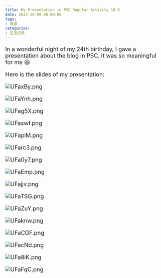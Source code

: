 ```yaml
---
title: My Presentation in PSC Regular Activity 10.9
date: 2022-10-09 00:00:00
tags:
- 演讲
categories:
- 生活记录
---
```


<font size=4>

In a wonderful night of my 24th birthday, I gave a presentation about the blog in PSC. It was so meaningful for me 😃

Here is the slides of my presentation:

<!-- {% asset_img pic1.PNG %} -->
![UFaxBy.png](https://m1.im5i.com/2022/10/10/UFaxBy.png)

<!-- {% asset_img pic2.PNG %} -->
![UFaYnh.png](https://m1.im5i.com/2022/10/10/UFaYnh.png)

<!-- {% asset_img pic3.PNG %} -->
![UFag5X.png](https://m1.im5i.com/2022/10/10/UFag5X.png)

<!-- {% asset_img pic4.PNG %} -->
![UFaswf.png](https://m1.im5i.com/2022/10/10/UFaswf.png)

<!-- {% asset_img pic5.PNG %} -->
![UFapiM.png](https://m1.im5i.com/2022/10/10/UFapiM.png)

<!-- {% asset_img pic6.PNG %} -->
![UFarc3.png](https://m1.im5i.com/2022/10/10/UFarc3.png)

<!-- {% asset_img pic7.PNG %} -->
![UFa0y7.png](https://m1.im5i.com/2022/10/10/UFa0y7.png)

<!-- {% asset_img pic8.PNG %} -->
![UFaEmp.png](https://m1.im5i.com/2022/10/10/UFaEmp.png)

<!-- {% asset_img pic9.PNG %} -->
![UFajjv.png](https://m1.im5i.com/2022/10/10/UFajjv.png)

<!-- {% asset_img pic10.PNG %} -->
![UFaTSG.png](https://m1.im5i.com/2022/10/10/UFaTSG.png)

<!-- {% asset_img pic11.PNG %} -->
![UFaZuY.png](https://m1.im5i.com/2022/10/10/UFaZuY.png)

<!-- {% asset_img pic12.PNG %} -->
![UFaknw.png](https://m1.im5i.com/2022/10/10/UFaknw.png)

<!-- {% asset_img pic13.PNG %} -->
![UFaCGF.png](https://m1.im5i.com/2022/10/10/UFaCGF.png)

<!-- {% asset_img pic14.PNG %} -->
![UFacNd.png](https://m1.im5i.com/2022/10/10/UFacNd.png)

<!-- {% asset_img pic15.PNG %} -->
![UFa8iK.png](https://m1.im5i.com/2022/10/10/UFa8iK.png)

<!-- {% asset_img pic16.PNG %} -->
![UFaFqC.png](https://m1.im5i.com/2022/10/10/UFaFqC.png)

</font>